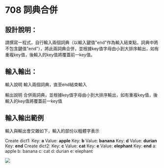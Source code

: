 # 708 詞典合併
## 設計說明：
請撰寫一程式，自行輸入兩個詞典（以輸入鍵值"end"作為輸入結束點，詞典中將不包含鍵值"end"），將此兩詞典合併，並根據key值字母由小到大排序輸出，如有重複key值，後輸入的key值將覆蓋前一key值。

## 輸入輸出：
輸入說明
輸入兩個詞典，直至end結束輸入

輸出說明
合併兩詞典，並根據key值字母由小到大排序輸出，如有重複key值，後輸入的key值將覆蓋前一key值

## 輸入輸出範例
輸入與輸出會交雜如下，輸入的部份以粗體字表示

Create dict1:
Key: **a**
Value: **apple**
Key: **b**
Value: **banana**
Key: **d**
Value: **durian**
Key: **end**
Create dict2:
Key: **c**
Value: **cat**
Key: **e**
Value: **elephant**
Key: **end**
a: apple
b: banana
c: cat
d: durian
e: elephant

![](https://i.imgur.com/DtvZAVv.png)



